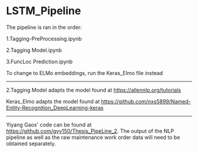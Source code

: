 # LSTM_Pipeline

The pipeline is ran in the order:

1.Tagging-PreProcessing.ipynb

2.Tagging Model.ipynb

3.FuncLoc Prediction.ipynb


To change to ELMo embeddings, run the Keras_Elmo file instead

******

2.Tagging Model adapts the model found at https://allennlp.org/tutorials

Keras_Elmo adapts the model found at https://github.com/nxs5899/Named-Entity-Recognition_DeepLearning-keras

******

Yiyang Gaos' code can be found at https://github.com/gyy150/Thesis_PipeLine_2. The output of the NLP pipeline as well as the raw maintenance work order data will need to be obtained separately.
